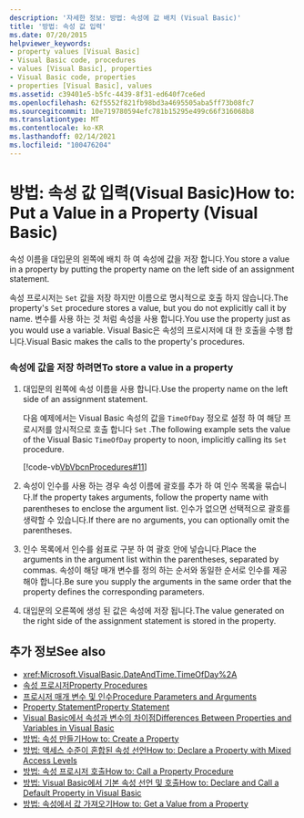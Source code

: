 ```yaml
---
description: '자세한 정보: 방법: 속성에 값 배치 (Visual Basic)'
title: '방법: 속성 값 입력'
ms.date: 07/20/2015
helpviewer_keywords:
- property values [Visual Basic]
- Visual Basic code, procedures
- values [Visual Basic], properties
- Visual Basic code, properties
- properties [Visual Basic], values
ms.assetid: c39401e5-b5fc-4439-8f31-ed640f7ce6ed
ms.openlocfilehash: 62f5552f821fb98bd3a4695505aba5ff73b08fc7
ms.sourcegitcommit: 10e719780594efc781b15295e499c66f316068b8
ms.translationtype: MT
ms.contentlocale: ko-KR
ms.lasthandoff: 02/14/2021
ms.locfileid: "100476204"
---
```

# <a name="how-to-put-a-value-in-a-property-visual-basic"></a><span data-ttu-id="b8e82-103">방법: 속성 값 입력(Visual Basic)</span><span class="sxs-lookup"><span data-stu-id="b8e82-103">How to: Put a Value in a Property (Visual Basic)</span></span>

<span data-ttu-id="b8e82-104">속성 이름을 대입문의 왼쪽에 배치 하 여 속성에 값을 저장 합니다.</span><span class="sxs-lookup"><span data-stu-id="b8e82-104">You store a value in a property by putting the property name on the left side of an assignment statement.</span></span>  
  
 <span data-ttu-id="b8e82-105">속성 프로시저는 `Set` 값을 저장 하지만 이름으로 명시적으로 호출 하지 않습니다.</span><span class="sxs-lookup"><span data-stu-id="b8e82-105">The property's `Set` procedure stores a value, but you do not explicitly call it by name.</span></span> <span data-ttu-id="b8e82-106">변수를 사용 하는 것 처럼 속성을 사용 합니다.</span><span class="sxs-lookup"><span data-stu-id="b8e82-106">You use the property just as you would use a variable.</span></span> <span data-ttu-id="b8e82-107">Visual Basic은 속성의 프로시저에 대 한 호출을 수행 합니다.</span><span class="sxs-lookup"><span data-stu-id="b8e82-107">Visual Basic makes the calls to the property's procedures.</span></span>  
  
### <a name="to-store-a-value-in-a-property"></a><span data-ttu-id="b8e82-108">속성에 값을 저장 하려면</span><span class="sxs-lookup"><span data-stu-id="b8e82-108">To store a value in a property</span></span>  
  
1. <span data-ttu-id="b8e82-109">대입문의 왼쪽에 속성 이름을 사용 합니다.</span><span class="sxs-lookup"><span data-stu-id="b8e82-109">Use the property name on the left side of an assignment statement.</span></span>  
  
     <span data-ttu-id="b8e82-110">다음 예제에서는 Visual Basic 속성의 값을 `TimeOfDay` 정오로 설정 하 여 해당 프로시저를 암시적으로 호출 합니다 `Set` .</span><span class="sxs-lookup"><span data-stu-id="b8e82-110">The following example sets the value of the Visual Basic `TimeOfDay` property to noon, implicitly calling its `Set` procedure.</span></span>  
  
     [!code-vb[VbVbcnProcedures#11](~/samples/snippets/visualbasic/VS_Snippets_VBCSharp/VbVbcnProcedures/VB/Class1.vb#11)]  
  
2. <span data-ttu-id="b8e82-111">속성이 인수를 사용 하는 경우 속성 이름에 괄호를 추가 하 여 인수 목록을 묶습니다.</span><span class="sxs-lookup"><span data-stu-id="b8e82-111">If the property takes arguments, follow the property name with parentheses to enclose the argument list.</span></span> <span data-ttu-id="b8e82-112">인수가 없으면 선택적으로 괄호를 생략할 수 있습니다.</span><span class="sxs-lookup"><span data-stu-id="b8e82-112">If there are no arguments, you can optionally omit the parentheses.</span></span>  
  
3. <span data-ttu-id="b8e82-113">인수 목록에서 인수를 쉼표로 구분 하 여 괄호 안에 넣습니다.</span><span class="sxs-lookup"><span data-stu-id="b8e82-113">Place the arguments in the argument list within the parentheses, separated by commas.</span></span> <span data-ttu-id="b8e82-114">속성이 해당 매개 변수를 정의 하는 순서와 동일한 순서로 인수를 제공 해야 합니다.</span><span class="sxs-lookup"><span data-stu-id="b8e82-114">Be sure you supply the arguments in the same order that the property defines the corresponding parameters.</span></span>  
  
4. <span data-ttu-id="b8e82-115">대입문의 오른쪽에 생성 된 값은 속성에 저장 됩니다.</span><span class="sxs-lookup"><span data-stu-id="b8e82-115">The value generated on the right side of the assignment statement is stored in the property.</span></span>  
  
## <a name="see-also"></a><span data-ttu-id="b8e82-116">추가 정보</span><span class="sxs-lookup"><span data-stu-id="b8e82-116">See also</span></span>

- <xref:Microsoft.VisualBasic.DateAndTime.TimeOfDay%2A>
- [<span data-ttu-id="b8e82-117">속성 프로시저</span><span class="sxs-lookup"><span data-stu-id="b8e82-117">Property Procedures</span></span>](./property-procedures.md)
- [<span data-ttu-id="b8e82-118">프로시저 매개 변수 및 인수</span><span class="sxs-lookup"><span data-stu-id="b8e82-118">Procedure Parameters and Arguments</span></span>](./procedure-parameters-and-arguments.md)
- [<span data-ttu-id="b8e82-119">Property Statement</span><span class="sxs-lookup"><span data-stu-id="b8e82-119">Property Statement</span></span>](../../../language-reference/statements/property-statement.md)
- [<span data-ttu-id="b8e82-120">Visual Basic에서 속성과 변수의 차이점</span><span class="sxs-lookup"><span data-stu-id="b8e82-120">Differences Between Properties and Variables in Visual Basic</span></span>](./differences-between-properties-and-variables.md)
- [<span data-ttu-id="b8e82-121">방법: 속성 만들기</span><span class="sxs-lookup"><span data-stu-id="b8e82-121">How to: Create a Property</span></span>](./how-to-create-a-property.md)
- [<span data-ttu-id="b8e82-122">방법: 액세스 수준이 혼합된 속성 선언</span><span class="sxs-lookup"><span data-stu-id="b8e82-122">How to: Declare a Property with Mixed Access Levels</span></span>](./how-to-declare-a-property-with-mixed-access-levels.md)
- [<span data-ttu-id="b8e82-123">방법: 속성 프로시저 호출</span><span class="sxs-lookup"><span data-stu-id="b8e82-123">How to: Call a Property Procedure</span></span>](./how-to-call-a-property-procedure.md)
- [<span data-ttu-id="b8e82-124">방법: Visual Basic에서 기본 속성 선언 및 호출</span><span class="sxs-lookup"><span data-stu-id="b8e82-124">How to: Declare and Call a Default Property in Visual Basic</span></span>](./how-to-declare-and-call-a-default-property.md)
- [<span data-ttu-id="b8e82-125">방법: 속성에서 값 가져오기</span><span class="sxs-lookup"><span data-stu-id="b8e82-125">How to: Get a Value from a Property</span></span>](./how-to-get-a-value-from-a-property.md)
